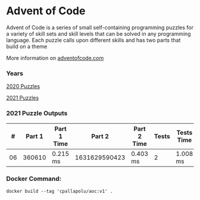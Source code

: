 <h1>Advent of Code</h1>
<p>Advent of Code is a series of small self-containing programming puzzles for a variety of skill sets and skill levels that can be solved in any programming language. Each puzzle calls upon different skills and has two parts that build on a theme</p>
<p>More information on <a href="http://adventofcode.com/">adventofcode.com</a></p>
<h3>Years</h3>
<p><a href="./src/years/2020/README.md">2020 Puzzles</a></p>
<p><a href="./src/years/2021/README.md">2021 Puzzles</a></p>
<h3>2021 Puzzle Outputs</h3>
<table>

<thead>

<tr><th>#  </th><th>Part 1  </th><th>Part 1 Time  </th><th>Part 2       </th><th>Part 2 Time  </th><th>Tests  </th><th>Tests Time  </th></tr>

</thead>

<tbody>

<tr><td>06 </td><td>360610  </td><td>0.215 ms     </td><td>1631629590423</td><td>0.403 ms     </td><td>2      </td><td>1.008 ms    </td></tr>

</tbody>

</table>

<h3>Docker Command:</h3>
<p><code>docker build --tag 'cpallapolu/aoc:v1' .</code></p>